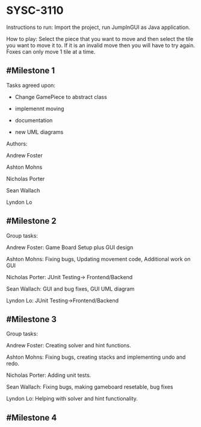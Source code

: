 # SYSC-3110

Instructions to run:
Import the project, run JumpInGUI as Java application.


How to play:
Select the piece that you want to move and then select the tile you want to move it to. If it is an invalid move then you will have to try again. Foxes can only move 1 tile at a time.

#Milestone 1
---------------------------------


Tasks agreed upon:

- Change GamePiece to abstract class

- implemennt moving 

- documentation

- new UML diagrams


Authors: 

Andrew Foster

Ashton Mohns

Nicholas Porter

Sean Wallach

Lyndon Lo

#Milestone 2
---------------------------------
Group tasks: 

Andrew Foster:
  Game Board Setup plus GUI design

Ashton Mohns:
  Fixing bugs, Updating movement code, Additional work on GUI

Nicholas Porter:
  JUnit Testing-> Frontend/Backend

Sean Wallach:
  GUI and bug fixes, GUI UML diagram

Lyndon Lo:
  JUnit Testing->Frontend/Backend

#Milestone 3
---------------------------------
Group tasks:

Andrew Foster:
  Creating solver and hint functions.

Ashton Mohns:
  Fixing bugs, creating stacks and implementing undo and redo.

Nicholas Porter:
  Adding unit tests.

Sean Wallach:
  Fixing bugs, making gameboard resetable, bug fixes

Lyndon Lo:
  Helping with solver and hint functionality.

#Milestone 4
---------------------------------
